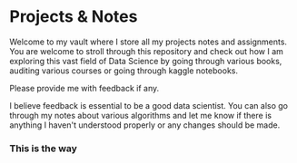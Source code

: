 # Projects & Notes
Welcome to my vault where I store all my projects notes and assignments. You are welcome to stroll through this repository and check out how I am exploring this vast field of Data Science by going through various books, auditing various courses or going through kaggle notebooks.

Please provide me with feedback if any.

I believe feedback is essential to be a good data scientist. You can also go through my notes about various algorithms and let me know if there is anything I haven't understood properly or any changes should be made.

### This is the way
